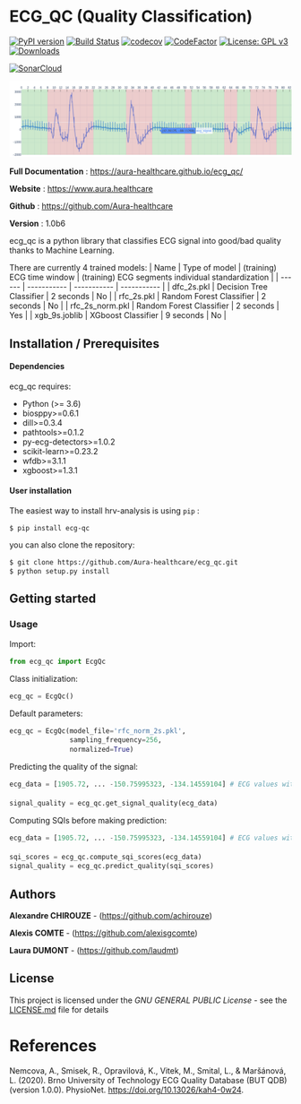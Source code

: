 # ECG_QC (Quality Classification)


[![PyPI version](https://badge.fury.io/py/ecg-qc.svg)](https://badge.fury.io/py/ecg-qc)
[![Build Status](https://travis-ci.com/Aura-healthcare/ecg_qc.svg?branch=main)](https://travis-ci.com/Aura-healthcare/ecg_qc)
[![codecov](https://codecov.io/gh/Aura-healthcare/ecg_qc/branch/main/graph/badge.svg?token=8QZ5G68SF2)](https://codecov.io/gh/Aura-healthcare/ecg_qc)
[![CodeFactor](https://www.codefactor.io/repository/github/aura-healthcare/ecg_qc/badge)](https://www.codefactor.io/repository/github/aura-healthcare/ecg_qc)
[![License: GPL v3](https://img.shields.io/badge/License-GPL%20v3-blue.svg)](https://www.gnu.org/licenses/gpl-3.0)
[![Downloads](https://pepy.tech/badge/ecg-qc)](https://pepy.tech/project/ecg-qc)

[![SonarCloud](https://sonarcloud.io/images/project_badges/sonarcloud-white.svg)](https://sonarcloud.io/dashboard?id=Aura-healthcare_ecg_qc)

![alt text](sphinx-docs/source/images/ecg_signal_classification.png)

**Full Documentation** : https://aura-healthcare.github.io/ecg_qc/

**Website** : https://www.aura.healthcare

**Github** : https://github.com/Aura-healthcare

**Version** : 1.0b6

ecg_qc is a python library that classifies ECG signal into good/bad quality thanks to Machine Learning.

There are currently 4 trained models:
| Name | Type of model | (training) ECG time window | (training) ECG segments individual standardization |
| ------ | ----------- | ----------- | ----------- | 
| dfc_2s.pkl | Decision Tree Classifier | 2 seconds | No |
| rfc_2s.pkl | Random Forest Classifier | 2 seconds | No |
| rfc_2s_norm.pkl | Random Forest Classifier | 2 seconds | Yes |
| xgb_9s.joblib | XGboost Classifier | 9 seconds | No |


## Installation / Prerequisites

#### Dependencies

ecg_qc requires:

- Python (>= 3.6)
- biosppy>=0.6.1
- dill>=0.3.4
- pathtools>=0.1.2
- py-ecg-detectors>=1.0.2
- scikit-learn>=0.23.2
- wfdb>=3.1.1
- xgboost>=1.3.1

#### User installation

The easiest way to install hrv-analysis is using ``pip`` :

    $ pip install ecg-qc

you can also clone the repository:

    $ git clone https://github.com/Aura-healthcare/ecg_qc.git
    $ python setup.py install


## Getting started

### Usage

Import:

```python
from ecg_qc import EcgQc
```

Class initialization:

```python
ecg_qc = EcgQc()
```

Default parameters:

```python
ecg_qc = EcgQc(model_file='rfc_norm_2s.pkl',
               sampling_frequency=256,
               normalized=True)
```

Predicting the quality of the signal:

```python
ecg_data = [1905.72, ... -150.75995323, -134.14559104] # ECG values with same sampling frequency as class declaration

signal_quality = ecg_qc.get_signal_quality(ecg_data)
```

Computing SQIs before making prediction:

```python
ecg_data = [1905.72, ... -150.75995323, -134.14559104] # ECG values with same sampling frequency as class declaration

sqi_scores = ecg_qc.compute_sqi_scores(ecg_data)
signal_quality = ecg_qc.predict_quality(sqi_scores)
```


## Authors

**Alexandre CHIROUZE** - (https://github.com/achirouze)

**Alexis COMTE** - (https://github.com/alexisgcomte)

**Laura DUMONT** - (https://github.com/laudmt)

## License

This project is licensed under the *GNU GENERAL PUBLIC License* - see the [LICENSE.md](https://github.com/Aura-healthcare/ecg_qc/blob/main/LICENSE) file for details


References
==========
Nemcova, A., Smisek, R., Opravilová, K., Vitek, M., Smital, L., & Maršánová, L. (2020). Brno University of Technology ECG Quality Database (BUT QDB) (version 1.0.0). PhysioNet. https://doi.org/10.13026/kah4-0w24.